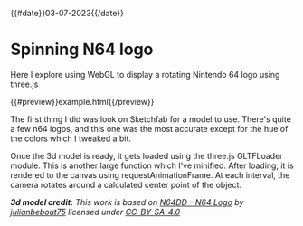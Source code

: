 {{#date}}03-07-2023{{/date}}
# Spinning N64 logo
Here I explore using WebGL to display a rotating Nintendo 64 logo using three.js

{{#preview}}example.html{{/preview}}

The first thing I did was look on Sketchfab for a model to use. There's quite a few n64 logos, and this one was the most accurate except for the hue of the colors which I tweaked a bit.

Once the 3d model is ready, it gets loaded using the three.js GLTFLoader module. This is another large function which I've minified. After loading, it is rendered to the canvas using requestAnimationFrame. At each interval, the camera rotates around a calculated center point of the object.

***3d model credit:** This work is based on [N64DD - N64 Logo](https://sketchfab.com/3d-models/n64dd-n64-logo-03c95d97f95b4184ad3623d91b5e5f8b) by [julianbebout75](https://sketchfab.com/julianbebout75) licensed under [CC-BY-SA-4.0](http://creativecommons.org/licenses/by-sa/4.0/)*
